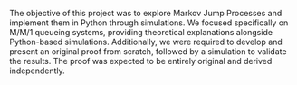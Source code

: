 The objective of this project was to explore Markov Jump Processes and implement them in Python through simulations. We focused specifically on M/M/1 queueing systems, providing theoretical explanations alongside Python-based simulations. Additionally, we were required to develop and present an original proof from scratch, followed by a simulation to validate the results. The proof was expected to be entirely original and derived independently.
